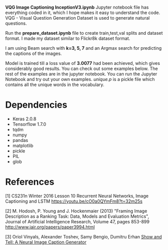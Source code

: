 **VQG Image Captioning InceptionV3.ipynb**
Jupyter notebook file has everything coded in it, which I hope makes it easy to understand the code. VQG - Visual Question Generation Dataset is used to generate natural questions.

Run the **prepare_dataset.ipynb** file to create train,test,val splits and dataset format. I made my dataset similar to Flickr8k dataset format.

I am using Beam search with **k=3, 5, 7** and an Argmax search for predicting the captions of the images.

Model is trained till a loss value of **3.0077** had been achieved, which gives considerably good results. You can check out some examples below. The rest of the examples are in the jupyter notebook. You can run the Jupyter Notebook and try out your own examples. 
*unique.p* is a pickle file which contains all the unique words in the vocabulary. 

# Dependencies

* Keras 2.0.8
* Tensorflow 1.7.0
* tqdm
* numpy
* pandas
* matplotlib
* pickle
* PIL
* glob

# References

[1] CS231n Winter 2016 Lesson 10 Recurrent Neural Networks, Image Captioning and LSTM <a href="https://youtu.be/cO0a0QYmFm8?t=32m25s">https://youtu.be/cO0a0QYmFm8?t=32m25s</a> 

[2] M. Hodosh, P. Young and J. Hockenmaier (2013) "Framing Image Description as a Ranking Task: Data, Models and Evaluation Metrics", Journal of Artificial Intelligence Research, Volume 47, pages 853-899 <a href="http://www.jair.org/papers/paper3994.html">http://www.jair.org/papers/paper3994.html</a> 

[3] Oriol Vinyals, Alexander Toshev, Samy Bengio, Dumitru Erhan <a href="https://arxiv.org/abs/1411.4555">Show and Tell: A Neural Image Caption Generator</a>


